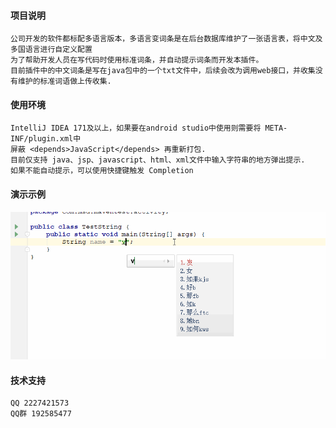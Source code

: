 #### 项目说明
    公司开发的软件都标配多语言版本，多语言变词条是在后台数据库维护了一张语言表，将中文及多国语言进行自定义配置
    为了帮助开发人员在写代码时使用标准词条，并自动提示词条而开发本插件。
    目前插件中的中文词条是写在java包中的一个txt文件中，后续会改为调用web接口，并收集没有维护的标准词语做上传收集.


#### 使用环境
    IntelliJ IDEA 171及以上，如果要在android studio中使用则需要将 META-INF/plugin.xml中 
    屏蔽 <depends>JavaScript</depends> 再重新打包.
    目前仅支持 java、jsp、javascript、html、xml文件中输入字符串的地方弹出提示.
    如果不能自动提示，可以使用快捷键触发 Completion

#### 演示示例
<img src='https://github.com/XieZhiFa/intelliJ-plugin-StandardWords/blob/master/gif/java.gif?raw=true' alt='示例'/>

#### 技术支持
    QQ 2227421573
    QQ群 192585477



